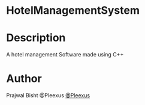 # HotelManagementSystem

# Description
A hotel management Software made using C++

# Author
Prajwal Bisht
@Pleexus
[@Pleexus](https://github.com/Pleexus)
